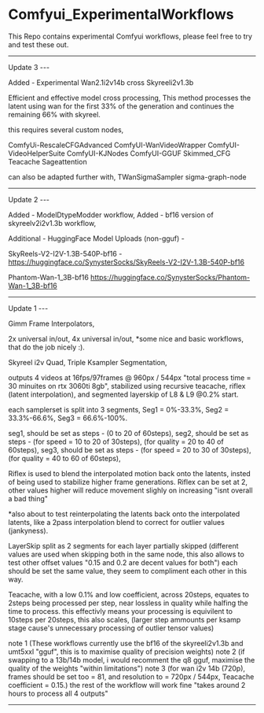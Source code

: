 # Comfyui_ExperimentalWorkflows
This Repo contains experimental Comfyui workflows, please feel free to try and test these out.

------------------------------
Update 3 ---

Added - Experimental Wan2.1i2v14b cross Skyreeli2v1.3b

Efficient and effective model cross processing,
This method processes the latent using wan for the first 33% of the generation and continues the remaining 66% with skyreel.

this requires several custom nodes,

ComfyUi-RescaleCFGAdvanced
ComfyUI-WanVideoWrapper
ComfyUI-VideoHelperSuite
ComfyUI-KJNodes
ComfyUI-GGUF
Skimmed_CFG
Teacache
Sageattention

can also be adapted further with,
TWanSigmaSampler
sigma-graph-node

------------------------------
Update 2 ---

Added - ModelDtypeModder workflow,
Added - bf16 version of skyreelv2i2v1.3b workflow,

Additional - HuggingFace Model Uploads (non-gguf) -

SkyReels-V2-I2V-1.3B-540P-bf16 - 
https://huggingface.co/SynysterSocks/SkyReels-V2-I2V-1.3B-540P-bf16

Phantom-Wan-1_3B-bf16
https://huggingface.co/SynysterSocks/Phantom-Wan-1_3B-bf16

------------------------------
Update 1 ---

Gimm Frame Interpolators,
 
2x universal in/out,
4x universal in/out,
*some nice and basic workflows, that do the job nicely :).

Skyreel i2v Quad, Triple Ksampler Segmentation,

outputs 4 videos at 16fps/97frames @ 960px / 544px "total process time = 30 minuites on rtx 3060ti 8gb",
stabilized using recursive teacache, riflex (latent interpolation), and segmented layerskip of L8 & L9 @0.2% start.

each samplerset is split into 3 segments, 
Seg1 = 0%-33.3%, 
Seg2 = 33.3%-66.6%, 
Seg3 = 66.6%-100%.

seg1, should be set as steps - (0 to 20 of 60steps),
seg2, should be set as steps - (for speed = 10 to 20 of 30steps), (for quality = 20 to 40 of 60steps),
seg3, should be set as steps - (for speed = 20 to 30 of 30steps), (for quality = 40 to 60 of 60steps),

Riflex is used to blend the interpolated motion back onto the latents, insted of being used to stabilize higher frame generations.
Riflex can be set at 2, other values higher will reduce movement slighly on increasing "isnt overall a bad thing"

*also about to test reinterpolating the latents back onto the interpolated latents, like a 2pass interpolation blend to correct for outlier values (jankyness).

LayerSkip split as 2 segments for each layer partially skipped (different values are used when skipping both in the same node, this also allows to test other offset values "0.15 and 0.2 are decent values for both")
each should be set the same value, they seem to compliment each other in this way.

Teacache,
with a low 0.1% and low coefficient, across 20steps, equates to 2steps being processed per step, near lossless in quality while halfing the time to process.
this effectivly means your processing is equivilent to 10steps per 20steps, this also scales, 
(larger step ammounts per ksamp stage cause's unnecessary processing of outlier tensor values)

note 1
(These workflows currently use the bf16 of the skyreeli2v1.3b and umt5xxl "gguf", this is to maximise quality of precision weights)
note 2
(if swapping to a 13b/14b model, i would recomment the q8 gguf, maximise the quality of the weights "within limitations")
note 3
(for wan i2v 14b (720p), frames should be set too = 81, and resolution to = 720px / 544px, Teacache coefficient = 0.15.) 
the rest of the workflow will work fine "takes around 2 hours to process all 4 outputs"

------------------------------
